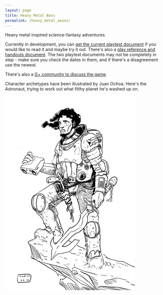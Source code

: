 ```yaml
---
layout: page
title: Heavy Metal Æons
permalink: /heavy_metal_aeons/
---
```

Heavy metal inspired science-fantasy adventures.

Currently in development, you can [get the current playtest document](https://drive.google.com/open?id=0B5pV27F3R0veOFRZVm1MX21EamM) if you would
like to read it and maybe try it out. There's also a [play reference and handouts document](https://drive.google.com/open?id=0B5pV27F3R0veQjU0UkI2dUdya28).
The two playtest documents may not be completely in step - make sure you check
the dates in them, and if there's a disagreement use the newest.

There's also a [G+ community to discuss the game](https://plus.google.com/u/0/communities/107067663546804138073).

Character archetypes have been illustrated by Juan Ochoa. Here's the Astronaut,
trying to work out what filthy planet he's washed up on.

![The Astronaut](/images/Astronaut.jpg)
